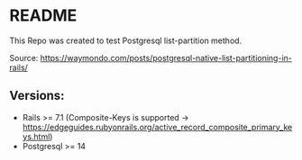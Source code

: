 # README
This Repo was created to test Postgresql list-partition method.

Source: https://waymondo.com/posts/postgresql-native-list-partitioning-in-rails/

## Versions:
- Rails >= 7.1 (Composite-Keys is supported -> https://edgeguides.rubyonrails.org/active_record_composite_primary_keys.html)
- Postgresql >= 14

